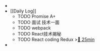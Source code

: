 -
- [[Daily Log]]
	- TODO Promise A+
	- TODO 面试 技术一面
	- TODO webpack
	- TODO React技术揭秘
	- TODO React coding Redux >[🍅 25min](#agenda-pomo://?t=f-1689219238047-1500)
-